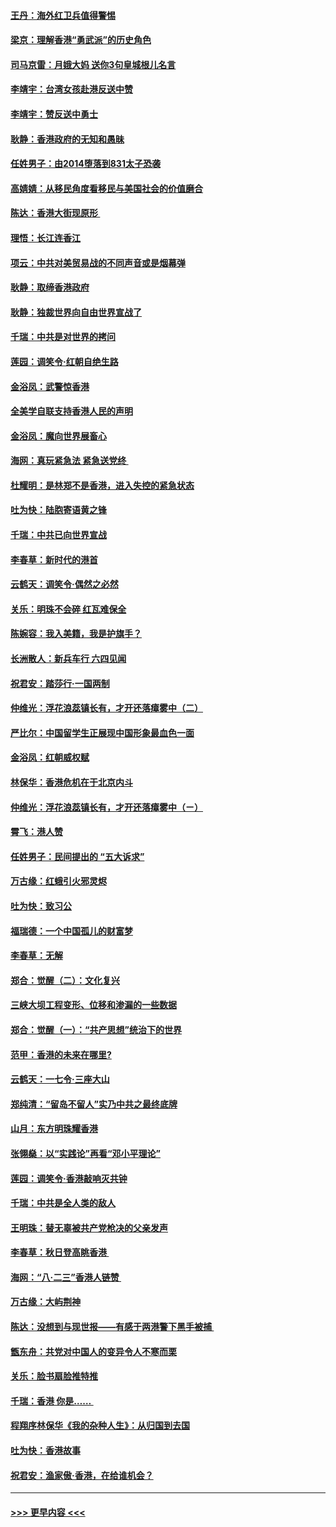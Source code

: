 #### [王丹：海外红卫兵值得警惕](../pages/nsc993/n11498138.md?t=09041411) 
#### [梁京：理解香港“勇武派”的历史角色](../pages/nsc993/n11498006.md?t=09041411) 
#### [司马京雷：月娥大妈  送你3句皇城根儿名言](../pages/nsc993/n11497885.md?t=09041411) 
#### [李靖宇：台湾女孩赴港反送中赞](../pages/nsc993/n11497721.md?t=09041411) 
#### [李靖宇：赞反送中勇士](../pages/nsc993/n11497452.md?t=09041411) 
#### [耿静：香港政府的无知和愚昧](../pages/nsc993/n11494238.md?t=09041411) 
#### [任姓男子：由2014堕落到831太子恐袭](../pages/nsc993/n11496683.md?t=09041411) 
#### [高婧婧：从移民角度看移民与美国社会的价值磨合](../pages/nsc993/n11495757.md?t=09041411) 
#### [陈达：香港大街现原形 ](../pages/nsc993/n11495441.md?t=09041411) 
#### [理悟：长江连香江](../pages/nsc993/n11495377.md?t=09041411) 
#### [项云：中共对美贸易战的不同声音或是烟幕弹](../pages/nsc993/n11494929.md?t=09041411) 
#### [耿静：取缔香港政府](../pages/nsc993/n11494218.md?t=09041411) 
#### [耿静：独裁世界向自由世界宣战了](../pages/nsc993/n11494190.md?t=09041411) 
#### [千瑞：中共是对世界的拷问](../pages/nsc993/n11493021.md?t=09041411) 
#### [莲园：调笑令‧红朝自绝生路](../pages/nsc993/n11493011.md?t=09041411) 
#### [金浴凤：武警惊香港](../pages/nsc993/n11492994.md?t=09041411) 
#### [全美学自联支持香港人民的声明](../pages/nsc993/n11492630.md?t=09041411) 
#### [金浴凤：魔向世界展畜心](../pages/nsc993/n11492599.md?t=09041411) 
#### [海网：真玩紧急法 紧急送党终 ](../pages/nsc993/n11492535.md?t=09041411) 
#### [杜耀明：是林郑不是香港，进入失控的紧急状态](../pages/nsc993/n11491420.md?t=09041411) 
#### [吐为快：陆胞寄语黄之锋](../pages/nsc993/n11491117.md?t=09041411) 
#### [千瑞：中共已向世界宣战](../pages/nsc993/n11490123.md?t=09041411) 
#### [李春草：新时代的港首](../pages/nsc993/n11489864.md?t=09041411) 
#### [云鹤天：调笑令·偶然之必然](../pages/nsc993/n11489701.md?t=09041411) 
#### [关乐：明珠不会碎 红瓦难保全](../pages/nsc993/n11489647.md?t=09041411) 
#### [陈婉容：我入美籍，我是护旗手？](../pages/nsc993/n11487908.md?t=09041411) 
#### [长洲散人：新兵车行 六四见闻](../pages/nsc993/n11487729.md?t=09041411) 
#### [祝君安：踏莎行‧一国两制](../pages/nsc993/n11487699.md?t=09041411) 
#### [仲维光：浮花浪蕊镇长有，才开还落瘴雾中（二）](../pages/nsc993/n11483286.md?t=09041411) 
#### [严比尔：中国留学生正展现中国形象最血色一面](../pages/nsc993/n11485145.md?t=09041411) 
#### [金浴凤：红朝威权赋](../pages/nsc993/n11485191.md?t=09041411) 
#### [林保华：香港危机在于北京内斗](../pages/nsc993/n11484593.md?t=09041411) 
#### [仲维光：浮花浪蕊镇长有，才开还落瘴雾中（ㄧ）](../pages/nsc993/n11483259.md?t=09041411) 
#### [霄飞：港人赞](../pages/nsc993/n11482957.md?t=09041411) 
#### [任姓男子：民间提出的 “五大诉求”](../pages/nsc993/n11482897.md?t=09041411) 
#### [万古缘：红蛾引火邪灵烬](../pages/nsc993/n11482886.md?t=09041411) 
#### [吐为快：致习公](../pages/nsc993/n11482867.md?t=09041411) 
#### [福瑞德：一个中国孤儿的财富梦](../pages/nsc993/n11482817.md?t=09041411) 
#### [李春草：无解](../pages/nsc993/n11482791.md?t=09041411) 
#### [郑合：觉醒（二）：文化复兴](../pages/nsc993/n11478025.md?t=09041411) 
#### [三峡大坝工程变形、位移和渗漏的一些数据](../pages/nsc993/n11478232.md?t=09041411) 
#### [郑合：觉醒（一）：“共产思想”统治下的世界](../pages/nsc993/n11477663.md?t=09041411) 
#### [范甲：香港的未来在哪里?](../pages/nsc993/n11477249.md?t=09041411) 
#### [云鹤天：一七令·三座大山](../pages/nsc993/n11477192.md?t=09041411) 
#### [郑纯清：“留岛不留人”实乃中共之最终底牌](../pages/nsc993/n11476160.md?t=09041411) 
#### [山月：东方明珠耀香港](../pages/nsc993/n11476077.md?t=09041411) 
#### [张翎燊：以“实践论”再看“邓小平理论”](../pages/nsc993/n11475733.md?t=09041411) 
#### [莲园：调笑令‧香港敲响灭共钟](../pages/nsc993/n11475723.md?t=09041411) 
#### [千瑞：中共是全人类的敌人](../pages/nsc993/n11475329.md?t=09041411) 
#### [王明珠：替无辜被共产党枪决的父亲发声](../pages/nsc993/n11474570.md?t=09041411) 
#### [李春草：秋日登高眺香港 ](../pages/nsc993/n11474491.md?t=09041411) 
#### [海网：“八·二三”香港人链赞 ](../pages/nsc993/n11474538.md?t=09041411) 
#### [万古缘：大屿荆神](../pages/nsc993/n11474401.md?t=09041411) 
#### [陈达：没想到与现世报——有感于两港警下黑手被捕 ](../pages/nsc993/n11472557.md?t=09041411) 
#### [甑东舟：共党对中国人的变异令人不寒而栗](../pages/nsc993/n11472496.md?t=09041411) 
#### [关乐：脸书扇脸推特推](../pages/nsc993/n11472488.md?t=09041411) 
#### [千瑞：香港  你是…… ](../pages/nsc993/n11472459.md?t=09041411) 
#### [程翔序林保华《我的杂种人生》：从归国到去国](../pages/nsc993/n11472369.md?t=09041411) 
#### [吐为快：香港故事](../pages/nsc993/n11471931.md?t=09041411) 
#### [祝君安：渔家傲‧香港，在给谁机会？](../pages/nsc993/n11469718.md?t=09041411) 

----
#### [ >>> 更早内容 <<< ](../indexes/nsc993-earlier.md)
